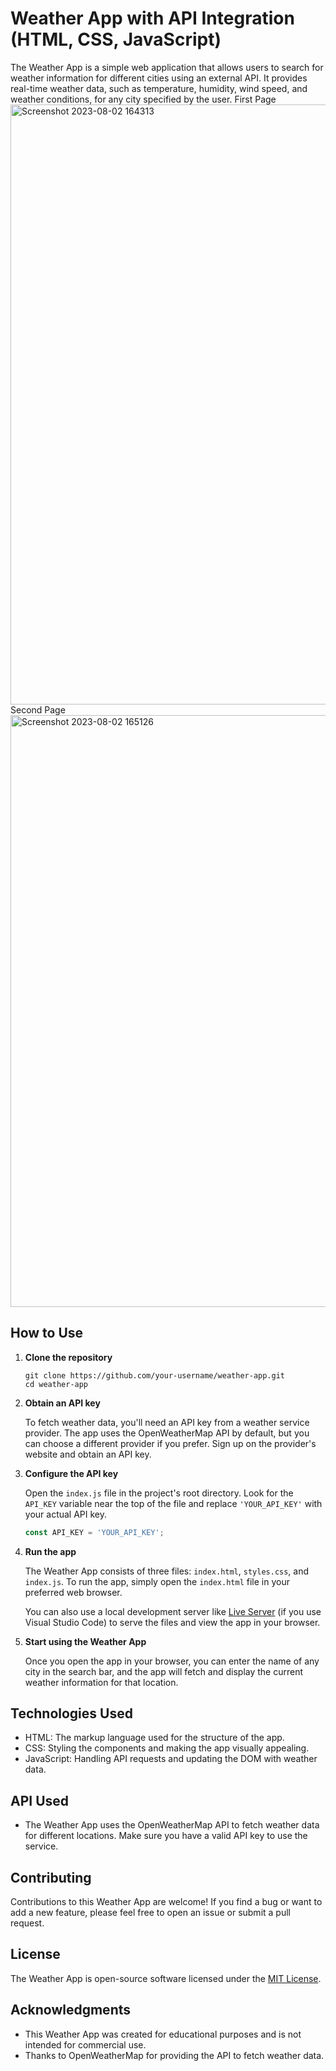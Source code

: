 # Weather App with API Integration (HTML, CSS, JavaScript)

The Weather App is a simple web application that allows users to search for weather information for different cities using an external API. It provides real-time weather data, such as temperature, humidity, wind speed, and weather conditions, for any city specified by the user.
First Page
<img width="960" alt="Screenshot 2023-08-02 164313" src="https://github.com/sarveshy200/Weather-App/assets/105293807/caaecafd-a213-44eb-83a6-b76f109e746b">
Second Page
<img width="947" alt="Screenshot 2023-08-02 165126" src="https://github.com/sarveshy200/Weather-App/assets/105293807/3ae3b7fd-4064-4019-807b-e23f87f0175b">


## How to Use

1. **Clone the repository**

   ```
   git clone https://github.com/your-username/weather-app.git
   cd weather-app
   ```

2. **Obtain an API key**

   To fetch weather data, you'll need an API key from a weather service provider. The app uses the OpenWeatherMap API by default, but you can choose a different provider if you prefer. Sign up on the provider's website and obtain an API key.

3. **Configure the API key**

   Open the `index.js` file in the project's root directory. Look for the `API_KEY` variable near the top of the file and replace `'YOUR_API_KEY'` with your actual API key.

   ```javascript
   const API_KEY = 'YOUR_API_KEY';
   ```

4. **Run the app**

   The Weather App consists of three files: `index.html`, `styles.css`, and `index.js`. To run the app, simply open the `index.html` file in your preferred web browser.

   You can also use a local development server like [Live Server](https://marketplace.visualstudio.com/items?itemName=ritwickdey.LiveServer) (if you use Visual Studio Code) to serve the files and view the app in your browser.

5. **Start using the Weather App**

   Once you open the app in your browser, you can enter the name of any city in the search bar, and the app will fetch and display the current weather information for that location.

## Technologies Used

- HTML: The markup language used for the structure of the app.
- CSS: Styling the components and making the app visually appealing.
- JavaScript: Handling API requests and updating the DOM with weather data.

## API Used

- The Weather App uses the OpenWeatherMap API to fetch weather data for different locations. Make sure you have a valid API key to use the service.

## Contributing

Contributions to this Weather App are welcome! If you find a bug or want to add a new feature, please feel free to open an issue or submit a pull request.

## License

The Weather App is open-source software licensed under the [MIT License](LICENSE).

## Acknowledgments

- This Weather App was created for educational purposes and is not intended for commercial use.
- Thanks to OpenWeatherMap for providing the API to fetch weather data.
